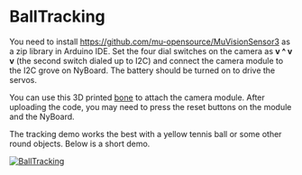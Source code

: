 # BallTracking
You need to install https://github.com/mu-opensource/MuVisionSensor3 as a zip library in Arduino IDE.
Set the four dial switches on the camera as **v ^ v v** (the second switch dialed up to I2C) and connect the camera module to the I2C grove on NyBoard.
The battery should be turned on to drive the servos. 

You can use this 3D printed [bone](https://github.com/PetoiCamp/NonCodeFiles/blob/master/stl/bone.stl) to attach the camera module. After uploading the code, you may need to press the reset buttons on the module and the NyBoard. 

The tracking demo works the best with a yellow tennis ball or some other round objects. Below is a short demo.
 
 [![BallTracking](https://img.youtube.com/vi/CxGI-MzCGWM/0.jpg)](https://www.youtube.com/watch?v=CxGI-MzCGWM)

